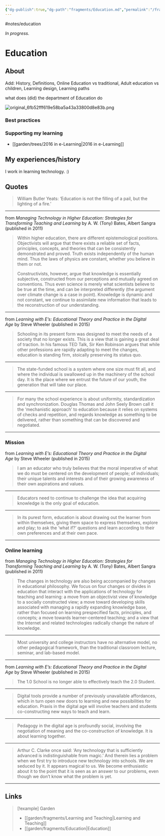 ```yaml
---
{"dg-publish":true,"dg-path":"fragments/Education.md","permalink":"/fragments/education/","created":"2025-02-01T01:56:32.786-05:00","updated":"2025-06-25T22:10:49.542-04:00"}
---
```


#notes/education

*In progress.*
# Education
## About
Add: History, Definitions, Online Education vs traditional, Adult education vs children, Learning design, Learning paths

what does (did) the department of Education do 

![original_6fb52fff619e58ba5a43a33800d8e83b.png](/img/user/garden/notes/attachments/original_6fb52fff619e58ba5a43a33800d8e83b.png)
### Best practices
### Supporting my learning
- [[garden/trees/2016 in e-Learning\|2016 in e-Learning]]


## My experiences/history
I work in learning technology. :)

## Quotes

> William Butler Yeats: ‘Education is not the filling of a pail, but the lighting of a fire.’
---

from _Managing Technology in Higher Education: Strategies for Transforming Teaching and Learning_ by A. W. (Tony) Bates, Albert Sangra (published in 2011)

> Within higher education, there are different epistemological positions. Objectivists will argue that there exists a reliable set of facts, principles, concepts, and theories that can be consistently demonstrated and proved. Truth exists independently of the human mind. Thus the laws of physics are constant, whether you believe in them or not.
> 
> Constructivists, however, argue that knowledge is essentially subjective, constructed from our perceptions and mutually agreed on conventions. Thus even science is merely what scientists believe to be true at the time, and can be interpreted differently (the argument over climate change is a case in point). Knowledge is dynamic and not constant, we continue to assimilate new information that leads to the reconstruction of our understanding.
---

from _Learning with E’s: Educational Theory and Practice in the Digital Age_ by Steve Wheeler (published in 2015)

> Schooling in its present form was designed to meet the needs of a society that no longer exists. This is a view that is gaining a great deal of traction. In his famous TED Talk, Sir Ken Robinson argues that while other professions are rapidly adapting to meet the changes, education is standing firm, stoically preserving its status quo.
---
> The state-funded school is a system where one size must fit all, and where the individual is swallowed up in the machinery of the school day. It is the place where we entrust the future of our youth, the generation that will take our place.
---
> For many the school experience is about uniformity, standardization and synchronization. Douglas Thomas and John Seely Brown call it the ‘mechanistic approach’ to education because it relies on systems of checks and repetition, and regards knowledge as something to be delivered, rather than something that can be discovered and negotiated.
---

### Mission
from _Learning with E’s: Educational Theory and Practice in the Digital Age_ by Steve Wheeler (published in 2015)

> I am an educator who truly believes that the moral imperative of what we do must be centered on the development of people; of individuals; their unique talents and interests and of their growing awareness of their own aspirations and values.
---
> Educators need to continue to challenge the idea that acquiring knowledge is the only goal of education.
---
> In its purest form, education is about drawing out the learner from within themselves, giving them space to express themselves, explore and play; to ask the ‘what if?’ questions and learn according to their own preferences and at their own pace.
---

### Online learning 
from _Managing Technology in Higher Education: Strategies for Transforming Teaching and Learning_ by A. W. (Tony) Bates, Albert Sangra (published in 2011)

> The changes in technology are also being accompanied by changes in educational philosophy. We focus on four changes or divides in education that interact with the applications of technology for teaching and learning: a move from an objectivist view of knowledge to a socially constructed view; a move toward developing skills associated with managing a rapidly expanding knowledge base, rather than focused on learning prespecified facts, principles, and concepts; a move towards learner-centered teaching; and a view that the Internet and related technologies radically change the nature of knowledge.
---
> Most university and college instructors have no alternative model, no other pedagogical framework, than the traditional classroom lecture, seminar, and lab-based model.
---

from _Learning with E’s: Educational Theory and Practice in the Digital Age_ by Steve Wheeler (published in 2015)

> The 1.0 School is no longer able to effectively teach the 2.0 Student.
---
> Digital tools provide a number of previously unavailable affordances, which in turn open new doors to learning and new possibilities for education. Praxis in the digital age will involve teachers and students co-constructing new ways to teach and learn.
---
> Pedagogy in the digital age is profoundly social, involving the negotiation of meaning and the co-construction of knowledge. It is about learning together.
---
> Arthur C. Clarke once said: ‘Any technology that is sufficiently advanced is indistinguishable from magic.’ And therein lies a problem when we first try to introduce new technology into schools. We are seduced by it. It appears magical to us. We become enthusiastic about it to the point that it is seen as an answer to our problems, even though we don’t know what the problem is yet.
---

## Links


> [!example] Garden
> - [[garden/fragments/Learning and Teaching\|Learning and Teaching]]
> - [[garden/fragments/Education\|Education]]